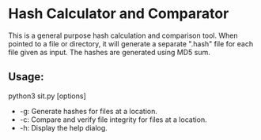 # Hash Calculator and Comparator
This is a general purpose hash calculation and comparison tool. When pointed to a file or directory, it will generate a separate ".hash" file for each file given as input. The hashes are generated using MD5 sum.
## Usage:
python3 sit.py [options]
* -g: Generate hashes for files at a location.
* -c: Compare and verify file integrity for files at a location.
* -h: Display the help dialog.
